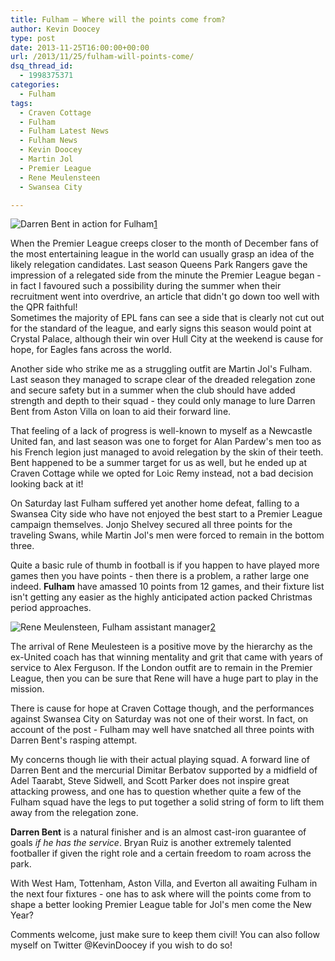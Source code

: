 ```yaml
---
title: Fulham – Where will the points come from?
author: Kevin Doocey
type: post
date: 2013-11-25T16:00:00+00:00
url: /2013/11/25/fulham-will-points-come/
dsq_thread_id:
  - 1998375371
categories:
  - Fulham
tags:
  - Craven Cottage
  - Fulham
  - Fulham Latest News
  - Fulham News
  - Kevin Doocey
  - Martin Jol
  - Premier League
  - Rene Meulensteen
  - Swansea City

---
```

![Darren Bent in action for Fulham](/uploads/2013/11/Darren-Bent-Fulham.jpg)[1]

When the Premier League creeps closer to the month of December fans of the most entertaining league in the world can usually grasp an idea of the likely relegation candidates. Last season Queens Park Rangers gave the impression of a relegated side from the minute the Premier League began - in fact I favoured such a possibility during the summer when their recruitment went into overdrive, an article that didn't go down too well with the QPR faithful!  
Sometimes the majority of EPL fans can see a side that is clearly not cut out for the standard of the league, and early signs this season would point at Crystal Palace, although their win over Hull City at the weekend is cause for hope, for Eagles fans across the world.

Another side who strike me as a struggling outfit are Martin Jol's Fulham. Last season they managed to scrape clear of the dreaded relegation zone and secure safety but in a summer when the club should have added strength and depth to their squad - they could only manage to lure Darren Bent from Aston Villa on loan to aid their forward line.

That feeling of a lack of progress is well-known to myself as a Newcastle United fan, and last season was one to forget for Alan Pardew's men too as his French legion just managed to avoid relegation by the skin of their teeth. Bent happened to be a summer target for us as well, but he ended up at Craven Cottage while we opted for Loic Remy instead, not a bad decision looking back at it!

On Saturday last Fulham suffered yet another home defeat, falling to a Swansea City side who have not enjoyed the best start to a Premier League campaign themselves. Jonjo Shelvey secured all three points for the traveling Swans, while Martin Jol's men were forced to remain in the bottom three.

Quite a basic rule of thumb in football is if you happen to have played more games then you have points - then there is a problem, a rather large one indeed. **Fulham** have amassed 10 points from 12 games, and their fixture list isn't getting any easier as the highly anticipated action packed Christmas period approaches.

![Rene Meulensteen, Fulham assistant manager](/uploads/2013/11/Rene-Meulensteen-Fulham.jpg)[2]

The arrival of Rene Meulesteen is a positive move by the hierarchy as the ex-United coach has that winning mentality and grit that came with years of service to Alex Ferguson. If the London outfit are to remain in the Premier League, then you can be sure that Rene will have a huge part to play in the mission.

There is cause for hope at Craven Cottage though, and the performances against Swansea City on Saturday was not one of their worst. In fact, on account of the post - Fulham may well have snatched all three points with Darren Bent's rasping attempt.

My concerns though lie with their actual playing squad. A forward line of Darren Bent and the mercurial Dimitar Berbatov supported by a midfield of Adel Taarabt, Steve Sidwell, and Scott Parker does not inspire great attacking prowess, and one has to question whether quite a few of the Fulham squad have the legs to put together a solid string of form to lift them away from the relegation zone.

**Darren Bent** is a natural finisher and is an almost cast-iron guarantee of goals _if he has the service_. Bryan Ruiz is another extremely talented footballer if given the right role and a certain freedom to roam across the park.

With West Ham, Tottenham, Aston Villa, and Everton all awaiting Fulham in the next four fixtures - one has to ask where will the points come from to shape a better looking Premier League table for Jol's men come the New Year?

Comments welcome, just make sure to keep them civil! You can also follow myself on Twitter @KevinDoocey if you wish to do so!

 [1]: /uploads/2013/11/Darren-Bent-Fulham.jpg
 [2]: /uploads/2013/11/Rene-Meulensteen-Fulham.jpg
